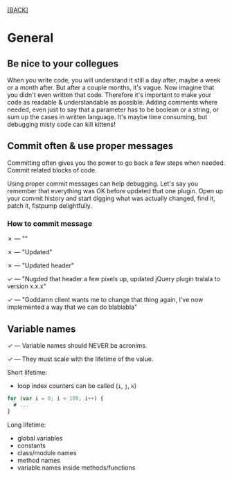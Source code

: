 [[BACK]](README.md)

# General

## Be nice to your collegues

When you write code, you will understand it still a day after, maybe a week or a month after. But after a couple months, it's vague. Now imagine that you didn't even written that code. Therefore it's important to make your code as readable & understandable as possible. Adding comments where needed, even just to say that a parameter has to be boolean or a string, or sum up the cases in written language. It's maybe time consuming, but debugging misty code can kill kittens!

## Commit often & use proper messages

Committing often gives you the power to go back a few steps when needed. Commit related blocks of code.

Using proper commit messages can help debugging. Let's say you remember that everything was OK before updated that one plugin. Open up your commit history and start digging what was actually changed, find it, patch it, fistpump delightfully.

### How to commit message

✗ — ""

✗ — "Updated"

✗ — "Updated header"

✓ — "Nugded that header a few pixels up, updated jQuery plugin tralala to version x.x.x"

✓ — "Goddamn client wants me to change that thing again, I've now implemented a way that we can do blablabla"


## Variable names

✓ — Variable names should NEVER be acronims.

✓ — They must scale with the lifetime of the value.

Short lifetime:
- loop index counters can be called (`i`, `j`, `k`)

```js
for (var i = 0; i < 100; i++) {
  # ...
}
```

Long lifetime:
- global variables
- constants
- class/module names
- method names
- variable names inside methods/functions
